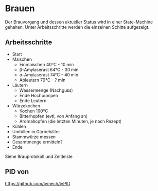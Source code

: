 # Brauen

Der Brauvorgang und dessen aktueller Status wird in einer State-Machine gehalten. Unter Arbeitsschritte werden die einzelnen Schitte aufgezeigt. 

## Arbeitsschritte

- Start
- Maischen
    - Einmaischen    40°C - 10 min
    - β-Amylaserast  64°C - 30 min
    - α-Amylaserast  74°C - 40 min
    - Ableutern      79°C - ? min
- Läutern
    - Wassermenge (Nachguss)
    - Ende Hochpumpen
    - Ende Leutern
- Würzekochen
    - Kochen 100°C
    - Bitterhopfen (evtl, von Anfang an)
    - Aromahopfen  (die letzten Minuten, je nach Rezept)
- Kühlen
- Umfüllen in Gärbehälter
- Stammwürze messen
- Gesamtmenge ermitteln?
- Ende

Siehe Brauprotokoll und Zeitleiste


## PID von 
https://github.com/ivmech/ivPID